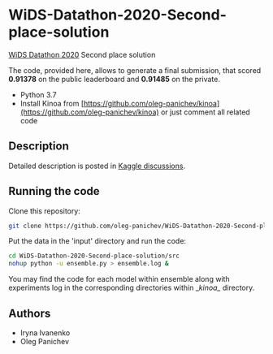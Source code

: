 # WiDS-Datathon-2020-Second-place-solution
[WiDS Datathon 2020](https://www.kaggle.com/c/widsdatathon2020) Second place solution

The code, provided here, allows to generate a final submission, that scored **0.91378** on the public leaderboard and **0.91485** on the private.
* Python 3.7
* Install Kinoa from [https://github.com/oleg-panichev/kinoa](https://github.com/oleg-panichev/kinoa) or just comment all related code

## Description
Detailed description is posted in [Kaggle discussions](https://www.kaggle.com/c/widsdatathon2020/discussion/132387).

## Running the code

Clone this repository:
```sh
git clone https://github.com/oleg-panichev/WiDS-Datathon-2020-Second-place-solution.git
```

Put the data in the 'input' directory and run the code:

```sh
cd WiDS-Datathon-2020-Second-place-solution/src
nohup python -u ensemble.py > ensemble.log &
```

You may find the code for each model within ensemble along with experiments log in the corresponding directories within \__kinoa\__ directory.

## Authors
- Iryna Ivanenko
- Oleg Panichev
